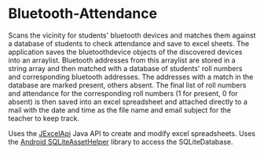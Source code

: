 # Bluetooth-Attendance
Scans the vicinity for students' bluetooth devices and matches them against a database of students to check attendance and save to excel sheets.
  The application saves the bluetoothdevice objects of the discovered devices into an arraylist. Bluetooth addresses from this arraylist are stored in a string array and then matched with a database of students' roll numbers and corresponding bluetooth addresses. The addresses with a match in the database are marked present, others absent.
  The final list of roll numbers and attendance for the corresponding roll numbers (1 for present, 0 for absent) is then saved into an excel spreadsheet and attached directly to a mail with the date and time as the file name and email subject for the teacher to keep track.


Uses the [JExcelApi](http://jexcelapi.sourceforge.net) Java API to create and modify excel spreadsheets.
Uses the [Android SQLiteAssetHelper](https://github.com/jgilfelt/android-sqlite-asset-helper) library to access the SQLiteDatabase.
